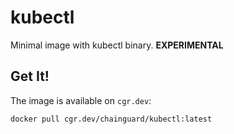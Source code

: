 # kubectl

Minimal image with kubectl binary. **EXPERIMENTAL**

## Get It!

The image is available on `cgr.dev`:

```
docker pull cgr.dev/chainguard/kubectl:latest
```
